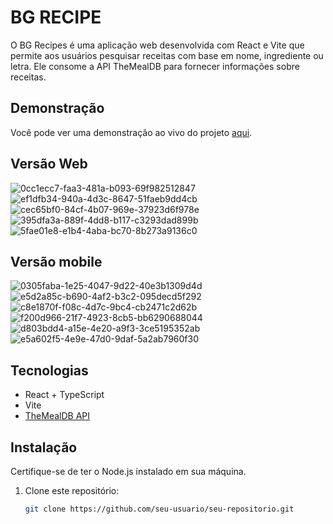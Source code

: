 # BG RECIPE

O BG Recipes é uma aplicação web desenvolvida com React e Vite que permite aos usuários pesquisar receitas com base em nome, ingrediente ou letra. Ele consome a API TheMealDB para fornecer informações sobre receitas.

## Demonstração
Você pode ver uma demonstração ao vivo do projeto [aqui]([link-para-a-demo](https://desafio-arisetechnology.vercel.app/)).

## Versão Web

![0cc1ecc7-faa3-481a-b093-69f982512847](https://github.com/Gaangb/desafio-arisetechnology/assets/101855196/90d79ca4-585c-4453-b2ea-b1b90cfcf168)
![ef1dfb34-940a-4d3c-8647-51faeb9dd4cb](https://github.com/Gaangb/desafio-arisetechnology/assets/101855196/64c63601-2b6e-4af1-baff-027cb934b7c3)
![cec65bf0-84cf-4b07-969e-37923d6f978e](https://github.com/Gaangb/desafio-arisetechnology/assets/101855196/834a6243-cc72-47f3-b1de-52ade062272e)
![395dfa3a-889f-4dd8-b117-c3293dad899b](https://github.com/Gaangb/desafio-arisetechnology/assets/101855196/27bb2987-80ee-4b09-9554-228bc274fd80)
![5fae01e8-e1b4-4aba-bc70-8b273a9136c0](https://github.com/Gaangb/desafio-arisetechnology/assets/101855196/da538e40-65b9-4223-8649-ab48c8cdc5ad)

## Versão mobile

![0305faba-1e25-4047-9d22-40e3b1309d4d](https://github.com/Gaangb/desafio-arisetechnology/assets/101855196/edf2ffcd-c14a-44c3-8e72-5c90524d7ece)
![e5d2a85c-b690-4af2-b3c2-095decd5f292](https://github.com/Gaangb/desafio-arisetechnology/assets/101855196/ade0e146-8819-4b85-8bee-6c9401cda8ab)
![c8e1870f-f08c-4d7c-9bc4-cb2471c2d62b](https://github.com/Gaangb/desafio-arisetechnology/assets/101855196/32bf745f-dbc1-4a7f-b9a5-9ee1f3d940e9)
![f200d966-21f7-4923-8cb5-bb6290688044](https://github.com/Gaangb/desafio-arisetechnology/assets/101855196/011683ee-97e3-4bb2-b6d6-a5397f6d03aa)
![d803bdd4-a15e-4e20-a9f3-3ce5195352ab](https://github.com/Gaangb/desafio-arisetechnology/assets/101855196/d27c57e7-6659-4c41-9601-16860175c66d)
![e5a602f5-4e9e-47d0-9daf-5a2ab7960f30](https://github.com/Gaangb/desafio-arisetechnology/assets/101855196/14b7a57f-8f3a-45e0-8054-2a89794c77f4)


## Tecnologias

- React + TypeScript
- Vite
- [TheMealDB API](https://www.themealdb.com/api.php)

## Instalação

Certifique-se de ter o Node.js instalado em sua máquina.

1. Clone este repositório:

   ```bash
   git clone https://github.com/seu-usuario/seu-repositorio.git
   
